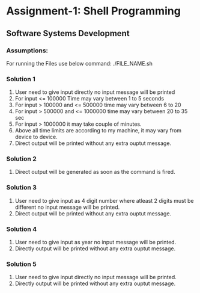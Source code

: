 # Assignment-1: Shell Programming
## Software Systems Development

### Assumptions:


For running the Files use below command:
./FILE_NAME.sh

### Solution 1
1. User need to give input directly no input message will be printed
2. For input <= 100000 Time may vary between 1 to 5 seconds
3. For input > 100000 and <= 500000 time may vary between 6 to 20 
4. For input > 500000  and <= 1000000 time may vary between 20 to 35 sec
5. For input > 1000000 it may take couple of minutes.
6. Above all time limits are according to my machine, it may vary from device to device.
7. Direct output will be printed without any extra ouptut message.

### Solution 2
1. Direct output will be generated as soon as the command is fired.

### Solution 3
1. User need to give input as 4 digit number where atleast 2 digits must be different no input message will be printed.
2. Direct output will be printed without any extra ouptut message.

### Solution 4
1. User need to give input as year no input message will be printed.
2. Directly output will be printed without any extra ouptut message.

### Solution 5
1. User need to give input directly no input message will be printed.
2. Directly output will be printed without any extra ouptut message.
